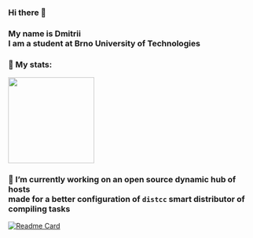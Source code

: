 ### Hi there 👋

### My name is Dmitrii<br/>I am a student at Brno University of Technologies

### 🤔 My stats:

<a href="https://github.com/anuraghazra/github-readme-stats">
  <img height=175 align="center" src="https://github-readme-stats.vercel.app/api?username=lasjdhu&theme=transparent&hide=stars" />
</a>

### 🔭 I’m currently working on an open source dynamic hub of hosts<br/>made for a better configuration of `distcc` smart distributor of compiling tasks
[![Readme Card](https://github-readme-stats.vercel.app/api/pin/?username=Cheloved&repo=gnc&theme=transparent)](https://github.com/Cheloved/gnc)

<!--
**re-roll/re-roll** is a ✨ _special_ ✨ repository because its `README.md` (this file) appears on your GitHub profile.

Here are some ideas to get you started:

- 🔭 I’m currently working on ...
- 🌱 I’m currently learning ...
- 👯 I’m looking to collaborate on ...
- 🤔 I’m looking for help with ...
- 💬 Ask me about ...
- 📫 How to reach me: ...
- 😄 Pronouns: ...
- ⚡ Fun fact: ...
-->
